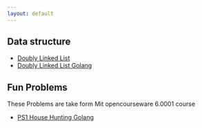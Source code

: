 ```yaml
---
layout: default
---
```


## Data structure
- [Doubly Linked List](./Data_Structures/Linked_List/README.html)
- [Doubly Linked List Golang](./Data_Structures/Linked_List/README_GOLANG.html)


## Fun Problems
These Problems are take form Mit opencourseware 6.0001 course 
- [PS1 House Hunting Golang](./Fun_Problems/6.0001/ps1_house_hunting/README.html)